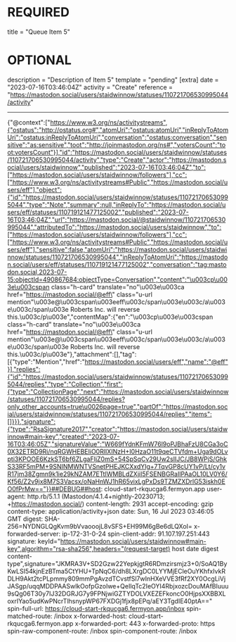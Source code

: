 
# REQUIRED
title = "Queue Item 5"
# OPTIONAL
description = "Description of Item 5"
template = "pending"
[extra]
date = "2023-07-16T03:46:04Z"
activity = "Create"
reference = "https://mastodon.social/users/staidwinnow/statuses/110721706530995044/activity"

---
{"@context":["https://www.w3.org/ns/activitystreams",{"ostatus":"http://ostatus.org#","atomUri":"ostatus:atomUri","inReplyToAtomUri":"ostatus:inReplyToAtomUri","conversation":"ostatus:conversation","sensitive":"as:sensitive","toot":"http://joinmastodon.org/ns#","votersCount":"toot:votersCount"}],"id":"https://mastodon.social/users/staidwinnow/statuses/110721706530995044/activity","type":"Create","actor":"https://mastodon.social/users/staidwinnow","published":"2023-07-16T03:46:04Z","to":["https://mastodon.social/users/staidwinnow/followers"],"cc":["https://www.w3.org/ns/activitystreams#Public","https://mastodon.social/users/eff"],"object":{"id":"https://mastodon.social/users/staidwinnow/statuses/110721706530995044","type":"Note","summary":null,"inReplyTo":"https://mastodon.social/users/eff/statuses/110719121477125002","published":"2023-07-16T03:46:04Z","url":"https://mastodon.social/@staidwinnow/110721706530995044","attributedTo":"https://mastodon.social/users/staidwinnow","to":["https://mastodon.social/users/staidwinnow/followers"],"cc":["https://www.w3.org/ns/activitystreams#Public","https://mastodon.social/users/eff"],"sensitive":false,"atomUri":"https://mastodon.social/users/staidwinnow/statuses/110721706530995044","inReplyToAtomUri":"https://mastodon.social/users/eff/statuses/110719121477125002","conversation":"tag:mastodon.social,2023-07-15:objectId=490867684:objectType=Conversation","content":"\u003cp\u003e\u003cspan class=\"h-card\" translate=\"no\"\u003e\u003ca href=\"https://mastodon.social/@eff\" class=\"u-url mention\"\u003e@\u003cspan\u003eeff\u003c/span\u003e\u003c/a\u003e\u003c/span\u003e Roberts Inc. will reverse this.\u003c/p\u003e","contentMap":{"en":"\u003cp\u003e\u003cspan class=\"h-card\" translate=\"no\"\u003e\u003ca href=\"https://mastodon.social/@eff\" class=\"u-url mention\"\u003e@\u003cspan\u003eeff\u003c/span\u003e\u003c/a\u003e\u003c/span\u003e Roberts Inc. will reverse this.\u003c/p\u003e"},"attachment":[],"tag":[{"type":"Mention","href":"https://mastodon.social/users/eff","name":"@eff"}],"replies":{"id":"https://mastodon.social/users/staidwinnow/statuses/110721706530995044/replies","type":"Collection","first":{"type":"CollectionPage","next":"https://mastodon.social/users/staidwinnow/statuses/110721706530995044/replies?only_other_accounts=true\u0026page=true","partOf":"https://mastodon.social/users/staidwinnow/statuses/110721706530995044/replies","items":[]}}},"signature":{"type":"RsaSignature2017","creator":"https://mastodon.social/users/staidwinnow#main-key","created":"2023-07-16T03:46:05Z","signatureValue":"W669fYdnKFmW76l9oPJBhaFzU8CGa3oC0X32ETRD9Ri/nqRGWHEBEIiO0RlIXINzH+I0HzaO11t9qeCTVfdm+Uga9dOLvpti3KPOOE6KzkST6bf6ZLgaFIjZ0mS+54SpSqCv29Uw2sIIJC/JB8WPjS/GhkS33RF5mPM+9SNINMWNTVSnetPHEJKCXxdYIg+7TqvGP8cUY1vP/Lt/cy1vR17jm38Zgmn9k1ie29kNZAM7ETtIWMBLdZXjiI5FSENBGRaIlPAaOL10LV0Y6/Kf56/Z2v9jx8M7S3Vacsx/oNaHnWJ1hR65vixLgPxDs9TZMZXDrlG53iskh0EO0fPrMw=="}}##DEBUG##host: cloud-start-rkqucga6.fermyon.app
user-agent: http.rb/5.1.1 (Mastodon/4.1.4+nightly-20230713; +https://mastodon.social/)
content-length: 2931
accept-encoding: gzip
content-type: application/activity+json
date: Sun, 16 Jul 2023 03:46:05 GMT
digest: SHA-256=NYDNGLQgKvm9bVvaooojL8vSFS+EH99M6gBe6dLQXoI=
x-forwarded-server: ip-172-31-0-24
spin-client-addr: 91.107.197.251:443
signature: keyId="https://mastodon.social/users/staidwinnow#main-key",algorithm="rsa-sha256",headers="(request-target) host date digest content-type",signature="JKMRA3V+SD2Gzw22YepkjgtR6RDmzirsmjz3+0/SoAQ1ByKwLSI54kjnEzBTma5CtYHU+TpNqC6/dh8LXrgDC0LYYMjECleOuYKhfxIvkRDLH9Akt2tcPLpmmy809mmPgAvzdTCvstfSl7wInHXeVVE3fRf2XY0OcgLiVjJASgp/uqqMDDPAASwlkOofpGzolwe+QeIlqTc2IeOYI4RbjxozcDouMAfBIuuu9sQg06T30y7IJ32DGRJG7y9FPNjwiGZTYDOLVXEZEFkoncO0HjpsXXBBXLoxrIYao5udKwPNcrTlhsnypWP67FXDGj1fjx8pEPq/aEY3TgdIE40ptA=="
spin-full-url: https://cloud-start-rkqucga6.fermyon.app/inbox
spin-matched-route: /inbox
x-forwarded-host: cloud-start-rkqucga6.fermyon.app
x-forwarded-port: 443
x-forwarded-proto: https
spin-raw-component-route: /inbox
spin-component-route: /inbox

